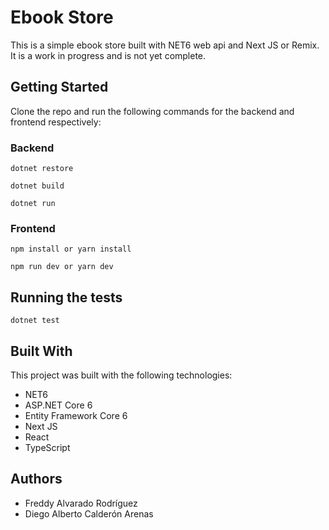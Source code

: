 # Ebook Store

This is a simple ebook store built with NET6 web api and Next JS or Remix. It is a work in progress and is not yet complete.

## Getting Started

Clone the repo and run the following commands for the backend and frontend respectively:

### Backend

`dotnet restore`

`dotnet build`

`dotnet run`

### Frontend

`npm install or yarn install`

`npm run dev or yarn dev`

## Running the tests

`dotnet test`

## Built With

This project was built with the following technologies:

- NET6
- ASP.NET Core 6
- Entity Framework Core 6
- Next JS
- React
- TypeScript

## Authors

- Freddy Alvarado Rodríguez
- Diego Alberto Calderón Arenas
